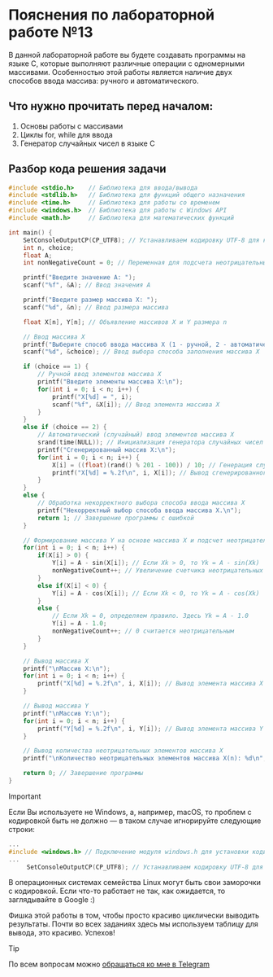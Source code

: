 # Пояснения по лабораторной работе №13

В данной лабораторной работе вы будете создавать программы на языке C, которые выполняют различные операции с одномерными массивами. Особенностью этой работы является наличие двух способов ввода массива: ручного и автоматического.

## Что нужно прочитать перед началом:
1. Основы работы с массивами
2. Циклы for, while для ввода
3. Генератор случайных чисел в языке C

## Разбор кода решения задачи

```c
#include <stdio.h>    // Библиотека для ввода/вывода
#include <stdlib.h>   // Библиотека для функций общего назначения
#include <time.h>     // Библиотека для работы со временем
#include <windows.h>  // Библиотека для работы с Windows API
#include <math.h>     // Библиотека для математических функций

int main() {
    SetConsoleOutputCP(CP_UTF8); // Устанавливаем кодировку UTF-8 для корректного отображения русских символов
    int n, choice;
    float A;
    int nonNegativeCount = 0; // Переменная для подсчета неотрицательных элементов массива X

    printf("Введите значение A: ");
    scanf("%f", &A); // Ввод значения A

    printf("Введите размер массива X: ");
    scanf("%d", &n); // Ввод размера массива

    float X[n], Y[n]; // Объявление массивов X и Y размера n

    // Ввод массива X
    printf("Выберите способ ввода массива X (1 - ручной, 2 - автоматический): ");
    scanf("%d", &choice); // Ввод выбора способа заполнения массива X

    if (choice == 1) {
        // Ручной ввод элементов массива X
        printf("Введите элементы массива X:\n");
        for(int i = 0; i < n; i++) {
            printf("X[%d] = ", i);
            scanf("%f", &X[i]); // Ввод элемента массива X
        }
    }
    else if (choice == 2) {
        // Автоматический (случайный) ввод элементов массива X
        srand(time(NULL)); // Инициализация генератора случайных чисел
        printf("Сгенерированный массив X:\n");
        for(int i = 0; i < n; i++) {
            X[i] = ((float)(rand() % 201 - 100)) / 10; // Генерация случайных чисел от -10.0 до 10.0 с шагом 0.1
            printf("X[%d] = %.2f\n", i, X[i]); // Вывод сгенерированного элемента
        }
    }
    else {
        // Обработка некорректного выбора способа ввода массива X
        printf("Некорректный выбор способа ввода массива X.\n");
        return 1; // Завершение программы с ошибкой
    }

    // Формирование массива Y на основе массива X и подсчет неотрицательных элементов
    for(int i = 0; i < n; i++) {
        if(X[i] > 0) {
            Y[i] = A - sin(X[i]); // Если Xk > 0, то Yk = A - sin(Xk)
            nonNegativeCount++; // Увеличение счетчика неотрицательных элементов
        }
        else if(X[i] < 0) {
            Y[i] = A - cos(X[i]); // Если Xk < 0, то Yk = A - cos(Xk)
        }
        else {
            // Если Xk = 0, определяем правило. Здесь Yk = A - 1.0
            Y[i] = A - 1.0;
            nonNegativeCount++; // 0 считается неотрицательным
        }
    }

    // Вывод массива X
    printf("\nМассив X:\n");
    for(int i = 0; i < n; i++) {
        printf("X[%d] = %.2f\n", i, X[i]); // Вывод элемента массива X
    }

    // Вывод массива Y
    printf("\nМассив Y:\n");
    for(int i = 0; i < n; i++) {
        printf("Y[%d] = %.2f\n", i, Y[i]); // Вывод элемента массива Y
    }

    // Вывод количества неотрицательных элементов массива X
    printf("\nКоличество неотрицательных элементов массива X(n): %d\n", nonNegativeCount);

    return 0; // Завершение программы
}
```

> [!IMPORTANT]
> Если Вы используете не Windows, а, например, macOS, то проблем с кодировкой быть не должно — в таком случае игнорируйте следующие строки:
> ```c
> ...
> #include <windows.h> // Подключение модуля windows.h для установки кодировки вывода
> ...
>      SetConsoleOutputCP(CP_UTF8); // Устанавливаем кодировку UTF-8 для вывода в консоли русских символов: иначе будут иероглифы
> ```
>
> В операционных системах семейства Linux могут быть свои заморочки с кодировкой. Если что-то работает не так, как ожидается, то заглядывайте в Google :)

Фишка этой работы в том, чтобы просто красиво циклически выводить результаты. Почти во всех заданиях здесь мы используем таблицу для вывода, это красиво. Успехов!

> [!TIP]
> По всем вопросам можно [обращаться ко мне в Telegram](https://t.me/plunkzy)